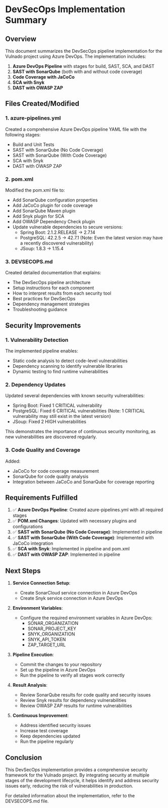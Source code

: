 # DevSecOps Implementation Summary

## Overview

This document summarizes the DevSecOps pipeline implementation for the Vulnado project using Azure DevOps. The implementation includes:

1. **Azure DevOps Pipeline** with stages for build, SAST, SCA, and DAST
2. **SAST with SonarQube** (both with and without code coverage)
3. **Code Coverage with JaCoCo**
4. **SCA with Snyk**
5. **DAST with OWASP ZAP**

## Files Created/Modified

### 1. azure-pipelines.yml

Created a comprehensive Azure DevOps pipeline YAML file with the following stages:
- Build and Unit Tests
- SAST with SonarQube (No Code Coverage)
- SAST with SonarQube (With Code Coverage)
- SCA with Snyk
- DAST with OWASP ZAP

### 2. pom.xml

Modified the pom.xml file to:
- Add SonarQube configuration properties
- Add JaCoCo plugin for code coverage
- Add SonarQube Maven plugin
- Add Snyk plugin for SCA
- Add OWASP Dependency Check plugin
- Update vulnerable dependencies to secure versions:
  - Spring Boot: 2.1.2.RELEASE → 2.7.14
  - PostgreSQL: 42.2.5 → 42.7.1 (Note: Even the latest version may have a recently discovered vulnerability)
  - JSoup: 1.8.3 → 1.15.4

### 3. DEVSECOPS.md

Created detailed documentation that explains:
- The DevSecOps pipeline architecture
- Setup instructions for each component
- How to interpret results from each security tool
- Best practices for DevSecOps
- Dependency management strategies
- Troubleshooting guidance

## Security Improvements

### 1. Vulnerability Detection

The implemented pipeline enables:
- Static code analysis to detect code-level vulnerabilities
- Dependency scanning to identify vulnerable libraries
- Dynamic testing to find runtime vulnerabilities

### 2. Dependency Updates

Updated several dependencies with known security vulnerabilities:
- Spring Boot: Fixed 1 CRITICAL vulnerability
- PostgreSQL: Fixed 6 CRITICAL vulnerabilities (Note: 1 CRITICAL vulnerability may still exist in the latest version)
- JSoup: Fixed 2 HIGH vulnerabilities

This demonstrates the importance of continuous security monitoring, as new vulnerabilities are discovered regularly.

### 3. Code Quality and Coverage

Added:
- JaCoCo for code coverage measurement
- SonarQube for code quality analysis
- Integration between JaCoCo and SonarQube for coverage reporting

## Requirements Fulfilled

1. ✅ **Azure DevOps Pipeline**: Created azure-pipelines.yml with all required stages
2. ✅ **POM.xml Changes**: Updated with necessary plugins and configurations
3. ✅ **SAST with SonarQube (No Code Coverage)**: Implemented in pipeline
4. ✅ **SAST with SonarQube (With Code Coverage)**: Implemented with JaCoCo integration
5. ✅ **SCA with Snyk**: Implemented in pipeline and pom.xml
6. ✅ **DAST with OWASP ZAP**: Implemented in pipeline

## Next Steps

1. **Service Connection Setup**:
   - Create SonarCloud service connection in Azure DevOps
   - Create Snyk service connection in Azure DevOps

2. **Environment Variables**:
   - Configure the required environment variables in Azure DevOps:
     - SONAR_ORGANIZATION
     - SONAR_PROJECT_KEY
     - SNYK_ORGANIZATION
     - SNYK_API_TOKEN
     - ZAP_TARGET_URL

3. **Pipeline Execution**:
   - Commit the changes to your repository
   - Set up the pipeline in Azure DevOps
   - Run the pipeline to verify all stages work correctly

4. **Result Analysis**:
   - Review SonarQube results for code quality and security issues
   - Review Snyk results for dependency vulnerabilities
   - Review OWASP ZAP results for runtime vulnerabilities

5. **Continuous Improvement**:
   - Address identified security issues
   - Increase test coverage
   - Keep dependencies updated
   - Run the pipeline regularly

## Conclusion

This DevSecOps implementation provides a comprehensive security framework for the Vulnado project. By integrating security at multiple stages of the development lifecycle, it helps identify and address security issues early, reducing the risk of vulnerabilities in production.

For detailed information about the implementation, refer to the DEVSECOPS.md file.